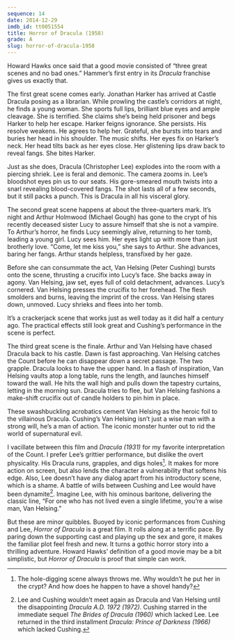```yaml
---
sequence: 14
date: 2014-12-29
imdb_id: tt0051554
title: Horror of Dracula (1958)
grade: A
slug: horror-of-dracula-1958
---
```


Howard Hawks once said that a good movie consisted of “three great scenes and no bad ones.” Hammer’s first entry in its _Dracula_ franchise gives us exactly that.

The first great scene comes early. Jonathan Harker has arrived at Castle Dracula posing as a librarian. While prowling the castle’s corridors at night, he finds a young woman. She sports full lips, brilliant blue eyes and ample cleavage. She is terrified. She claims she’s being held prisoner and begs Harker to help her escape. Harker feigns ignorance. She persists. His resolve weakens. He agrees to help her. Grateful, she bursts into tears and buries her head in his shoulder. The music shifts. Her eyes fix on Harker’s neck. Her head tilts back as her eyes close. Her glistening lips draw back to reveal fangs. She bites Harker.

Just as she does, Dracula (Christopher Lee) explodes into the room with a piercing shriek. Lee is feral and demonic. The camera zooms in. Lee’s bloodshot eyes pin us to our seats. His gore-smeared mouth twists into a snarl revealing blood-covered fangs. The shot lasts all of a few seconds, but it still packs a punch. This is Dracula in all his visceral glory.

The second great scene happens at about the three-quarters mark. It’s night and Arthur Holmwood (Michael Gough) has gone to the crypt of his recently deceased sister Lucy to assure himself that she is not a vampire. To Arthur’s horror, he finds Lucy seemingly alive, returning to her tomb, leading a young girl. Lucy sees him. Her eyes light up with more than just brotherly love. “Come, let me kiss you,” she says to Arthur. She advances, baring her fangs. Arthur stands helpless, transfixed by her gaze.

Before she can consummate the act, Van Helsing (Peter Cushing) bursts onto the scene, thrusting a crucifix into Lucy’s face. She backs away in agony. Van Helsing, jaw set, eyes full of cold detachment, advances. Lucy’s cornered. Van Helsing presses the crucifix to her forehead. The flesh smolders and burns, leaving the imprint of the cross. Van Helsing stares down, unmoved. Lucy shrieks and flees into her tomb.

It’s a crackerjack scene that works just as well today as it did half a century ago. The practical effects still look great and Cushing’s performance in the scene is perfect.

The third great scene is the finale. Arthur and Van Helsing have chased Dracula back to his castle. Dawn is fast approaching. Van Helsing catches the Count before he can disappear down a secret passage. The two grapple. Dracula looks to have the upper hand. In a flash of inspiration, Van Helsing vaults atop a long table, runs the length, and launches himself toward the wall. He hits the wall high and pulls down the tapestry curtains, letting in the morning sun. Dracula tries to flee, but Van Helsing fashions a make-shift crucifix out of candle holders to pin him in place.

These swashbuckling acrobatics cement Van Helsing as the heroic foil to the villainous Dracula. Cushing’s Van Helsing isn’t just a wise man with a strong will, he’s a man of action. The iconic monster hunter out to rid the world of supernatural evil.

I vacillate between this film and _Dracula (1931)_ for my favorite interpretation of the Count. I prefer Lee’s grittier performance, but dislike the overt physicality. His Dracula runs, grapples, and digs holes[^1]. It makes for more action on screen, but also lends the character a vulnerability that softens his edge. Also, Lee doesn’t have any dialog apart from his introductory scene, which is a shame. A battle of wills between Cushing and Lee would have been dynamite[^2]. Imagine Lee, with his ominous baritone, delivering the classic line, “For one who has not lived even a single lifetime, you’re a wise man, Van Helsing.”

But these are minor quibbles. Buoyed by iconic performances from Cushing and Lee, _Horror of Dracula_ is a great film. It rolls along at a terrific pace. By paring down the supporting cast and playing up the sex and gore, it makes the familiar plot feel fresh and new. It turns a gothic horror story into a thrilling adventure. Howard Hawks’ definition of a good movie may be a bit simplistic, but _Horror of Dracula_ is proof that simple can work.

[^1]: The hole-digging scene always throws me. Why wouldn’t he put her in the crypt? And how does he happen to have a shovel handy?

[^2]: Lee and Cushing wouldn’t meet again as Dracula and Van Helsing until the disappointing _Dracula A.D. 1972 (1972)_. Cushing starred in the immediate sequel _The Brides of Dracula (1960)_ which lacked Lee. Lee returned in the third installment _Dracula: Prince of Darkness (1966)_ which lacked Cushing.